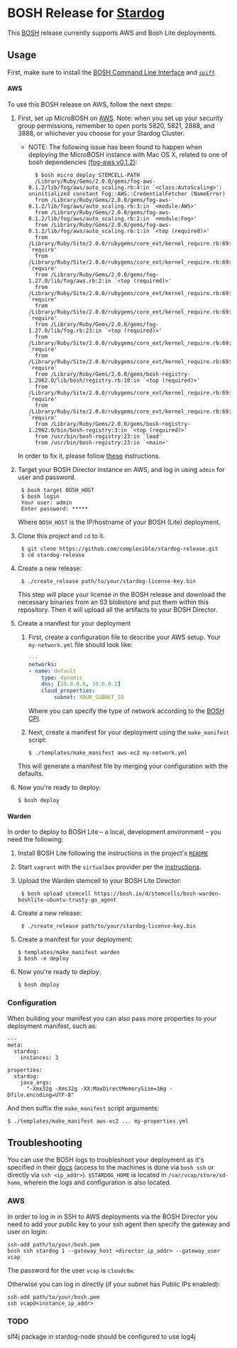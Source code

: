 # BOSH Release for [Stardog](http://stardog.com)

This [BOSH](http://bosh.io) release currently supports AWS and Bosh Lite deployments.

## Usage

First, make sure to install the [BOSH Command Line Interface](https://bosh.io/docs/bosh-cli.html)
and [`spiff`](https://github.com/cloudfoundry-incubator/spiff#installation).

#### AWS

To use this BOSH release on AWS, follow the next steps:

1. First, set up MicroBOSH on [AWS](https://bosh.io/docs/deploy-microbosh-to-aws.html).
	Note: when you set up your security group permissions, remember to open ports
	5820, 5821, 2888, and 3888, or whichever you choose for your Stardog Cluster.
	
	* NOTE: The following issue has been found to happen when deploying the MicroBOSH instance with Mac OS X, related to one of bosh dependencies [(fog-aws v0.1.2)](https://github.com/fog/fog-aws/issues/83#issuecomment-98167805):
	
	
			$ bosh micro deploy STEMCELL-PATH
			/Library/Ruby/Gems/2.0.0/gems/fog-aws-0.1.2/lib/fog/aws/auto_scaling.rb:4:in `<class:AutoScaling>': uninitialized constant Fog::AWS::CredentialFetcher (NameError)
			from /Library/Ruby/Gems/2.0.0/gems/fog-aws-0.1.2/lib/fog/aws/auto_scaling.rb:3:in `<module:AWS>'
			from /Library/Ruby/Gems/2.0.0/gems/fog-aws-0.1.2/lib/fog/aws/auto_scaling.rb:2:in `<module:Fog>'
			from /Library/Ruby/Gems/2.0.0/gems/fog-aws-0.1.2/lib/fog/aws/auto_scaling.rb:1:in `<top (required)>'
			from /Library/Ruby/Site/2.0.0/rubygems/core_ext/kernel_require.rb:69:in `require'
			from /Library/Ruby/Site/2.0.0/rubygems/core_ext/kernel_require.rb:69:in `require'
			from /Library/Ruby/Gems/2.0.0/gems/fog-1.27.0/lib/fog/aws.rb:2:in `<top (required)>'
			from /Library/Ruby/Site/2.0.0/rubygems/core_ext/kernel_require.rb:69:in `require'
			from /Library/Ruby/Site/2.0.0/rubygems/core_ext/kernel_require.rb:69:in `require'
			from /Library/Ruby/Gems/2.0.0/gems/fog-1.27.0/lib/fog.rb:23:in `<top (required)>'
			from /Library/Ruby/Site/2.0.0/rubygems/core_ext/kernel_require.rb:69:in `require'
			from /Library/Ruby/Site/2.0.0/rubygems/core_ext/kernel_require.rb:69:in `require'
			from /Library/Ruby/Gems/2.0.0/gems/bosh-registry-1.2962.0/lib/bosh/registry.rb:10:in `<top (required)>'
			from /Library/Ruby/Site/2.0.0/rubygems/core_ext/kernel_require.rb:69:in `require'
			from /Library/Ruby/Site/2.0.0/rubygems/core_ext/kernel_require.rb:69:in `require'
			from /Library/Ruby/Gems/2.0.0/gems/bosh-registry-1.2962.0/bin/bosh-registry:3:in `<top (required)>'
			from /usr/bin/bosh-registry:23:in `load'
		 	from /usr/bin/bosh-registry:23:in `<main>'
	
	 In order to fix it, please follow [these](http://stackoverflow.com/questions/29627590/bosh-deploy-get-uninitialized-constant-fogawscredentialfetcher-nameerror/29638183#29638183) instructions.
	
2. Target your BOSH Director instance on AWS, and log in using `admin` for user and password.
    
		$ bosh target BOSH_HOST
		$ bosh login
		Your user: admin
		Enter password: *****

	Where `BOSH_HOST` is the IP/hostname of your BOSH (Lite) deployment.

3. Clone this project and `cd` to it.

		$ git clone https://github.com/complexible/stardog-release.git
		$ cd stardog-release

4. Create a new release:
		
		$ ./create_release path/to/your/stardog-license-key.bin

	This step will place your license in the BOSH release and download the necessary
	binaries from an S3 blobstore and put them within this repository. Then it will
	upload all the artifacts to your BOSH Director.
5. Create a manifest for your deployment
	
	1. First, create a configuration file to describe your AWS setup. Your `my-network.yml` file should look like:

		```yaml
		---
		networks:
  		- name: default
		    type: dynamic
		    dns: [10.0.0.6, 10.0.0.2]
		    cloud_properties:
		        subnet: YOUR_SUBNET_ID
		```

		Where you can specify the type of network according to the [BOSH CPI](http://bosh.io/docs/aws-cpi.html).

	2. Next, create a manifest for your deployment using the `make_manifest` script:
	
		```
		$ ./templates/make_manifest aws-ec2 my-network.yml
		```
	This will generate a manifest file by merging your configuration with the defaults.

6. Now you're ready to deploy:

	```
	$ bosh deploy
	```

#### Warden

In order to deploy to BOSH Lite – a local, development environment – you need the following:

1. Install BOSH Lite following the instructions in
the project's [`README`](https://github.com/cloudfoundry/bosh-lite#install-bosh-lite)
2. Start `vagrant` with the `virtualbox` provider per the [instructions](https://github.com/cloudfoundry/bosh-lite#using-the-virtualbox-provider).
3. Upload the Warden stemcell to your BOSH Lite Director:

		$ bosh upload stemcell https://bosh.io/d/stemcells/bosh-warden-boshlite-ubuntu-trusty-go_agent

4. Create a new release:
		
		$ ./create_release path/to/your/stardog-license-key.bin

5. Create a manifest for your deployment:

	```
	$ templates/make_manifest warden
	$ bosh -n deploy
	```

6. Now you're ready to deploy:

	```
	$ bosh deploy
	```

### Configuration

When building your manifest you can also pass more properties to your deployment manifest, such as:

```
---
meta:
  stardog:
    instances: 3

properties:
  stardog:
    java_args:
      "-Xmx32g -Xms32g -XX:MaxDirectMemorySize=16g -Dfile.encoding=UTF-8"

```

And then suffix the `make_manifest` script arguments:

```
$ ./templates/make_manifest aws-ec2 ... my-properties.yml
```


## Troubleshooting

You can use the BOSH logs to troubleshoot your deployment as it's specified in their [docs](https://bosh.io/docs/job-logs.html)
(access to the machines is done via `bosh ssh` or directly via `ssh <ip_addr>`).
`$STARDOG_HOME` is located in `/var/vcap/store/sd-home`, wherein the logs and configuration
is also located.

### AWS

In order to log in in SSH to AWS deployments via the BOSH Director you need to add your public key to your ssh agent
then specify the gateway and user on login:

```
ssh-add path/to/your/bosh.pem
bosh ssh stardog 1 --gateway_host <director_ip_addr> --gateway_user vcap
```

The password for the user `vcap` is `c1oudc0w`.

Otherwise you can log in directly (if your subnet has Public IPs enabled):

```
ssh-add path/to/your/bosh.pem
ssh vcap@<instance_ip_addr>
```

### TODO

slf4j package in stardog-node should be configured to use log4j
